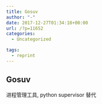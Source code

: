 ```yaml
---
title: Gosuv
author: "-"
date: 2017-12-27T01:34:18+00:00
url: /?p=11652
categories:
  - Uncategorized

tags:
  - reprint
---
```

## Gosuv
进程管理工具, python supervisor 替代